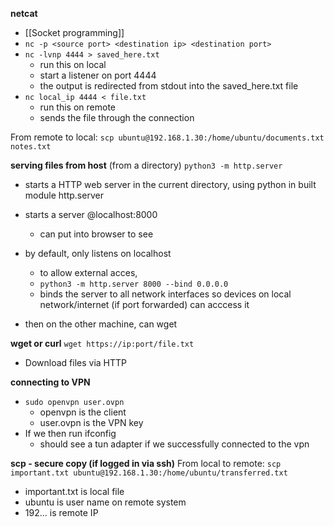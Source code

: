 

**netcat**
- [[Socket programming]]
- `nc -p <source port> <destination ip> <destination port>`
- `nc -lvnp 4444 > saved_here.txt` 
	- run this on local
	- start a listener on port 4444
	- the output is redirected from stdout into the saved_here.txt file
- `nc local_ip 4444 < file.txt`
	- run this on remote
	- sends the file through the connection

From remote to local:
`scp ubuntu@192.168.1.30:/home/ubuntu/documents.txt notes.txt`

**serving files from host** (from a directory)
`python3 -m http.server`
- starts a HTTP web server in the current directory, using python in built module http.server
- starts a server @localhost:8000
	- can put into browser to see

- by default, only listens on localhost
	- to allow external acces,
	- `python3 -m http.server 8000 --bind 0.0.0.0`
	- binds the server to all network interfaces so devices on local network/internet (if port forwarded) can acccess it

- then on the other machine, can wget

**wget or curl**
`wget https://ip:port/file.txt`
- Download files via HTTP

**connecting to VPN**
- `sudo openvpn user.ovpn`
	- openvpn is the client
	- user.ovpn is the VPN key
- If we then run ifconfig
	- should see a tun adapter if we successfully connected to the vpn

**scp - secure copy (if logged in via ssh)** 
From local to remote:
`scp important.txt ubuntu@192.168.1.30:/home/ubuntu/transferred.txt`
- important.txt is local file
- ubuntu is user name on remote system
- 192... is remote IP
